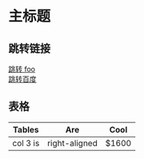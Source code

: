 # 主标题

## 跳转链接
[跳转 foo](/foo/index.html)  
[跳转百度](https://www.baidu.com)

## 表格
| Tables   | Are           | Cool  |
| -------- | ------------- | ----- |
| col 3 is | right-aligned | $1600 |
